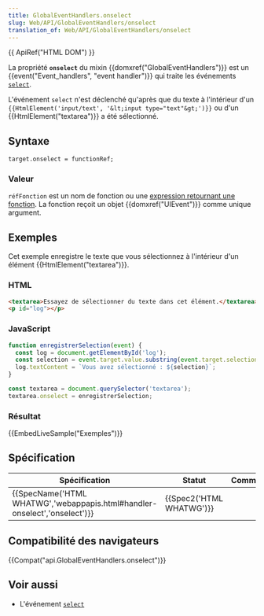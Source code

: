 ```yaml
---
title: GlobalEventHandlers.onselect
slug: Web/API/GlobalEventHandlers/onselect
translation_of: Web/API/GlobalEventHandlers/onselect
---
```

{{ ApiRef("HTML DOM") }}

La propriété **`onselect`** du mixin {{domxref("GlobalEventHandlers")}} est un {{event("Event_handlers", "event handler")}} qui traite les événements [`select`](/fr-FR/docs/Web/API/Element/select_event).

L'événement `select` n'est déclenché qu'après que du texte à l'intérieur d'un `{{HtmlElement('input/text', '&lt;input type="text"&gt;')}}` ou d'un {{HtmlElement("textarea")}} a été sélectionné.

## Syntaxe

    target.onselect = functionRef;

### Valeur

`réfFonction` est un nom de fonction ou une [expression retournant une fonction](/fr-FR/docs/Web/JavaScript/Reference/Operators/function). La fonction reçoit un objet {{domxref("UIEvent")}} comme unique argument.

## Exemples

Cet exemple enregistre le texte que vous sélectionnez à l'intérieur d'un élément {{HtmlElement("textarea")}}.

### HTML

```html
<textarea>Essayez de sélectionner du texte dans cet élément.</textarea>
<p id="log"></p>
```

### JavaScript

```js
function enregistrerSelection(event) {
  const log = document.getElementById('log');
  const selection = event.target.value.substring(event.target.selectionStart, event.target.selectionEnd);
  log.textContent = `Vous avez sélectionné : ${selection}`;
}

const textarea = document.querySelector('textarea');
textarea.onselect = enregistrerSelection;
```

### Résultat

{{EmbedLiveSample("Exemples")}}

## Spécification

| Spécification                                                                                    | Statut                           | Commentaire |
| ------------------------------------------------------------------------------------------------ | -------------------------------- | ----------- |
| {{SpecName('HTML WHATWG','webappapis.html#handler-onselect','onselect')}} | {{Spec2('HTML WHATWG')}} |             |

## Compatibilité des navigateurs

{{Compat("api.GlobalEventHandlers.onselect")}}

## Voir aussi

- L'événement [`select`](/fr-FR/docs/Web/API/Element/select_event)
